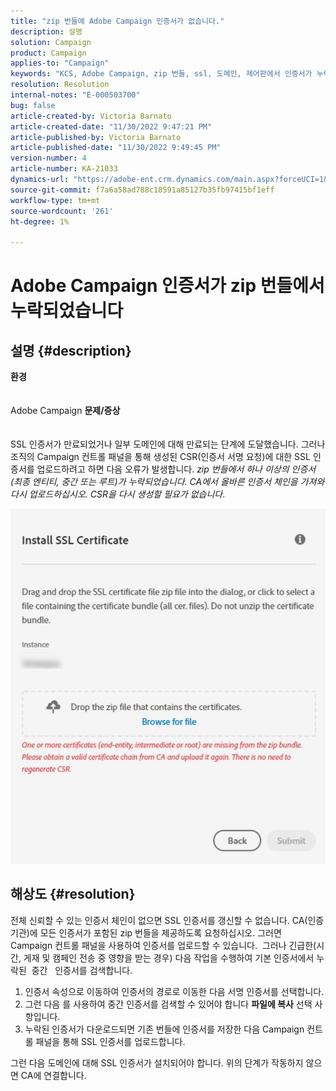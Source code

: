 ```yaml
---
title: "zip 번들에 Adobe Campaign 인증서가 없습니다."
description: 설명
solution: Campaign
product: Campaign
applies-to: "Campaign"
keywords: "KCS, Adobe Campaign, zip 번들, ssl, 도메인, 제어판에서 인증서가 누락되었습니다."
resolution: Resolution
internal-notes: "E-000503700"
bug: false
article-created-by: Victoria Barnato
article-created-date: "11/30/2022 9:47:21 PM"
article-published-by: Victoria Barnato
article-published-date: "11/30/2022 9:49:45 PM"
version-number: 4
article-number: KA-21033
dynamics-url: "https://adobe-ent.crm.dynamics.com/main.aspx?forceUCI=1&pagetype=entityrecord&etn=knowledgearticle&id=26875990-f870-ed11-9561-6045bd006a22"
source-git-commit: f7a6a58ad788c18591a85127b35fb97415bf1eff
workflow-type: tm+mt
source-wordcount: '261'
ht-degree: 1%

---
```


# Adobe Campaign 인증서가 zip 번들에서 누락되었습니다

## 설명 {#description}

<b>환경</b>
<br> <br><br>
Adobe Campaign
<b>문제/증상</b>
<br> <br><br>
SSL 인증서가 만료되었거나 일부 도메인에 대해 만료되는 단계에 도달했습니다. 그러나 조직의 Campaign 컨트롤 패널을 통해 생성된 CSR(인증서 서명 요청)에 대한 SSL 인증서를 업로드하려고 하면 다음 오류가 발생합니다. *zip 번들에서 하나 이상의 인증서(최종 엔티티, 중간 또는 루트)가 누락되었습니다. CA에서 올바른 인증서 체인을 가져와 다시 업로드하십시오. CSR을 다시 생성할 필요가 없습니다*.


![](assets/___28875990-f870-ed11-9561-6045bd006a22___.png)


## 해상도 {#resolution}


전체 신뢰할 수 있는 인증서 체인이 없으면 SSL 인증서를 갱신할 수 없습니다. CA(인증 기관)에 모든 인증서가 포함된 zip 번들을 제공하도록 요청하십시오. 그러면 Campaign 컨트롤 패널을 사용하여 인증서를 업로드할 수 있습니다.  그러나 긴급한(시간, 게재 및 캠페인 전송 중 영향을 받는 경우) 다음 작업을 수행하여 기본 인증서에서 누락된 &#x200B; 중간 &#x200B; &#x200B; 인증서를 &#x200B; 검색합니다.

1. 인증서 속성으로 이동하여 인증서의 경로로 이동한 다음 서명 인증서를 선택합니다.
2. 그런 다음 를 사용하여 중간 인증서를 검색할 수 있어야 합니다 <b>파일에 복사</b> 선택 사항입니다.
3. 누락된 인증서가 다운로드되면 기존 번들에 인증서를 저장한 다음 Campaign 컨트롤 패널을 통해 SSL 인증서를 업로드합니다.


그런 다음 도메인에 대해 SSL 인증서가 설치되어야 합니다. 위의 단계가 작동하지 않으면 CA에 연결합니다.
